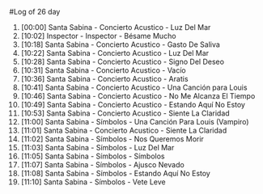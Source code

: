 #Log of 26 day

1. [00:00] Santa Sabina - Concierto Acustico - Luz Del Mar
1. [10:02] Inspector - Inspector - Bésame Mucho
1. [10:18] Santa Sabina - Concierto Acustico - Gasto De Saliva
1. [10:22] Santa Sabina - Concierto Acustico - Luz Del Mar
1. [10:28] Santa Sabina - Concierto Acustico - Signo Del Deseo
1. [10:31] Santa Sabina - Concierto Acustico - Vacío
1. [10:36] Santa Sabina - Concierto Acustico - Aratis
1. [10:41] Santa Sabina - Concierto Acustico - Una Canción para Louis
1. [10:46] Santa Sabina - Concierto Acustico - No Me Alcanza El Tiempo
1. [10:49] Santa Sabina - Concierto Acustico - Estando Aquí No Estoy
1. [10:53] Santa Sabina - Concierto Acustico - Siente La Claridad
1. [11:00] Santa Sabina - Símbolos - Una Canción Para Louis (Vampiro)
1. [11:01] Santa Sabina - Concierto Acustico - Siente La Claridad
1. [11:02] Santa Sabina - Símbolos - Nos Queremos Morir
1. [11:03] Santa Sabina - Símbolos - Luz Del Mar
1. [11:05] Santa Sabina - Símbolos - Símbolos
1. [11:07] Santa Sabina - Símbolos - Ajusco Nevado
1. [11:08] Santa Sabina - Símbolos - Estando Aquí No Estoy
1. [11:10] Santa Sabina - Símbolos - Vete Leve
